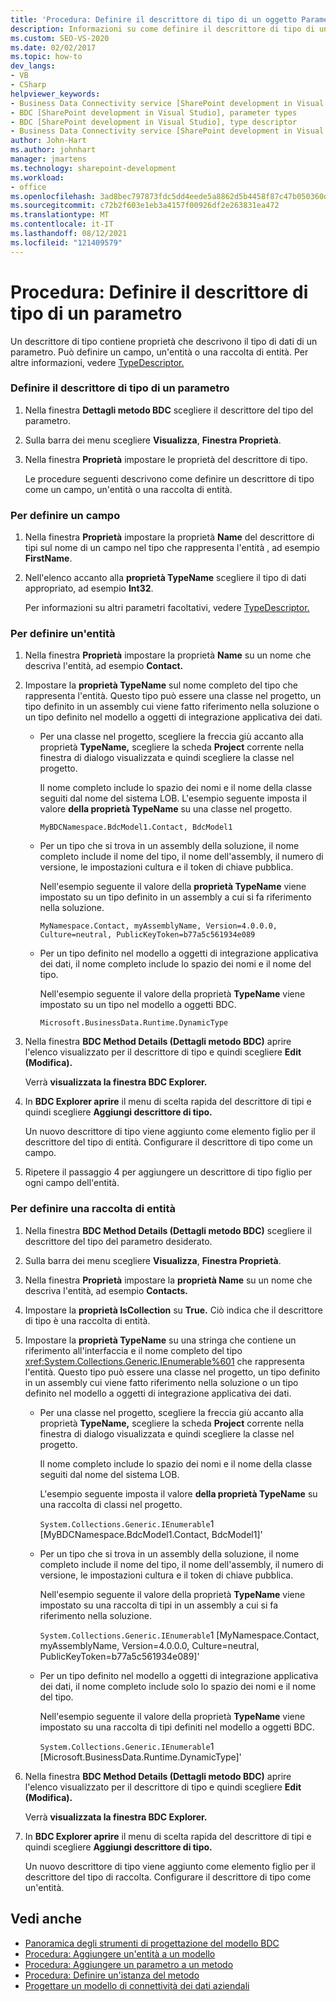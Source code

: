 ```yaml
---
title: 'Procedura: Definire il descrittore di tipo di un oggetto Parameter | Microsoft Docs'
description: Informazioni su come definire il descrittore di tipo di un parametro per un metodo nel modello BDC (Business Data Connectivity).
ms.custom: SEO-VS-2020
ms.date: 02/02/2017
ms.topic: how-to
dev_langs:
- VB
- CSharp
helpviewer_keywords:
- Business Data Connectivity service [SharePoint development in Visual Studio], type descriptor
- BDC [SharePoint development in Visual Studio], parameter types
- BDC [SharePoint development in Visual Studio], type descriptor
- Business Data Connectivity service [SharePoint development in Visual Studio], parameter types
author: John-Hart
ms.author: johnhart
manager: jmartens
ms.technology: sharepoint-development
ms.workload:
- office
ms.openlocfilehash: 3ad8bec797873fdc5dd4eede5a8862d5b4458f87c47b050360d7e1cffbaf9ad2
ms.sourcegitcommit: c72b2f603e1eb3a4157f00926df2e263831ea472
ms.translationtype: MT
ms.contentlocale: it-IT
ms.lasthandoff: 08/12/2021
ms.locfileid: "121409579"
---
```

# <a name="how-to-define-the-type-descriptor-of-a-parameter"></a>Procedura: Definire il descrittore di tipo di un parametro
  Un descrittore di tipo contiene proprietà che descrivono il tipo di dati di un parametro. Può definire un campo, un'entità o una raccolta di entità. Per altre informazioni, vedere [TypeDescriptor.](/previous-versions/office/developer/sharepoint-2007/ms543392\(v\=office.12\))

### <a name="to-define-the-type-descriptor-of-a-parameter"></a>Definire il descrittore di tipo di un parametro

1. Nella finestra **Dettagli metodo BDC** scegliere il descrittore del tipo del parametro.

2. Sulla barra dei menu scegliere **Visualizza**, **Finestra Proprietà**.

3. Nella finestra **Proprietà** impostare le proprietà del descrittore di tipo.

     Le procedure seguenti descrivono come definire un descrittore di tipo come un campo, un'entità o una raccolta di entità.

### <a name="to-define-a-field"></a>Per definire un campo

1. Nella finestra **Proprietà** impostare la proprietà **Name** del descrittore di tipi sul nome di un campo nel tipo che rappresenta l'entità , ad esempio **FirstName**.

2. Nell'elenco accanto alla **proprietà TypeName** scegliere il tipo di dati appropriato, ad esempio **Int32**.

     Per informazioni su altri parametri facoltativi, vedere [TypeDescriptor.](/previous-versions/office/developer/sharepoint-2007/ms543392\(v\=office.12\))

### <a name="to-define-an-entity"></a>Per definire un'entità

1. Nella finestra **Proprietà** impostare la proprietà **Name** su un nome che descriva l'entità, ad esempio **Contact.**

2. Impostare la **proprietà TypeName** sul nome completo del tipo che rappresenta l'entità. Questo tipo può essere una classe nel progetto, un tipo definito in un assembly cui viene fatto riferimento nella soluzione o un tipo definito nel modello a oggetti di integrazione applicativa dei dati.

    - Per una classe nel progetto, scegliere la freccia giù accanto alla proprietà **TypeName,** scegliere la scheda **Project** corrente nella finestra di dialogo visualizzata e quindi scegliere la classe nel progetto.

         Il nome completo include lo spazio dei nomi e il nome della classe seguiti dal nome del sistema LOB. L'esempio seguente imposta il valore **della proprietà TypeName** su una classe nel progetto.

         `MyBDCNamespace.BdcModel1.Contact, BdcModel1`

    - Per un tipo che si trova in un assembly della soluzione, il nome completo include il nome del tipo, il nome dell'assembly, il numero di versione, le impostazioni cultura e il token di chiave pubblica.

         Nell'esempio seguente il valore della **proprietà TypeName** viene impostato su un tipo definito in un assembly a cui si fa riferimento nella soluzione.

         `MyNamespace.Contact, myAssemblyName, Version=4.0.0.0, Culture=neutral, PublicKeyToken=b77a5c561934e089`

    - Per un tipo definito nel modello a oggetti di integrazione applicativa dei dati, il nome completo include lo spazio dei nomi e il nome del tipo.

         Nell'esempio seguente il valore della proprietà **TypeName** viene impostato su un tipo nel modello a oggetti BDC.

         `Microsoft.BusinessData.Runtime.DynamicType`

3. Nella finestra **BDC Method Details (Dettagli metodo BDC)** aprire l'elenco visualizzato per il descrittore di tipo e quindi scegliere **Edit (Modifica).**

     Verrà **visualizzata la finestra BDC Explorer.**

4. In **BDC Explorer aprire** il menu di scelta rapida del descrittore di tipi e quindi scegliere **Aggiungi descrittore di tipo.**

     Un nuovo descrittore di tipo viene aggiunto come elemento figlio per il descrittore del tipo di entità. Configurare il descrittore di tipo come un campo.

5. Ripetere il passaggio 4 per aggiungere un descrittore di tipo figlio per ogni campo dell'entità.

### <a name="to-define-a-collection-of-entities"></a>Per definire una raccolta di entità

1. Nella finestra **BDC Method Details (Dettagli metodo BDC)** scegliere il descrittore del tipo del parametro desiderato.

2. Sulla barra dei menu scegliere **Visualizza**, **Finestra Proprietà**.

3. Nella finestra **Proprietà** impostare la **proprietà Name** su un nome che descriva l'entità, ad esempio **Contacts.**

4. Impostare la **proprietà IsCollection** su **True.** Ciò indica che il descrittore di tipo è una raccolta di entità.

5. Impostare la **proprietà TypeName** su una stringa che contiene un riferimento all'interfaccia e il nome completo del tipo <xref:System.Collections.Generic.IEnumerable%601> che rappresenta l'entità. Questo tipo può essere una classe nel progetto, un tipo definito in un assembly cui viene fatto riferimento nella soluzione o un tipo definito nel modello a oggetti di integrazione applicativa dei dati.

   - Per una classe nel progetto, scegliere la freccia giù accanto alla proprietà **TypeName,** scegliere la scheda **Project** corrente nella finestra di dialogo visualizzata e quindi scegliere la classe nel progetto.

      Il nome completo include lo spazio dei nomi e il nome della classe seguiti dal nome del sistema LOB.

      L'esempio seguente imposta il valore **della proprietà TypeName** su una raccolta di classi nel progetto.

      `System.Collections.Generic.IEnumerable`1 [MyBDCNamespace.BdcModel1.Contact, BdcModel1]'

   - Per un tipo che si trova in un assembly della soluzione, il nome completo include il nome del tipo, il nome dell'assembly, il numero di versione, le impostazioni cultura e il token di chiave pubblica.

      Nell'esempio seguente il valore della proprietà **TypeName** viene impostato su una raccolta di tipi in un assembly a cui si fa riferimento nella soluzione.

      `System.Collections.Generic.IEnumerable`1 [MyNamespace.Contact, myAssemblyName, Version=4.0.0.0, Culture=neutral, PublicKeyToken=b77a5c561934e089]'

   - Per un tipo definito nel modello a oggetti di integrazione applicativa dei dati, il nome completo include solo lo spazio dei nomi e il nome del tipo.

      Nell'esempio seguente il valore della proprietà **TypeName** viene impostato su una raccolta di tipi definiti nel modello a oggetti BDC.

      `System.Collections.Generic.IEnumerable`1 [Microsoft.BusinessData.Runtime.DynamicType]'

6. Nella finestra **BDC Method Details (Dettagli metodo BDC)** aprire l'elenco visualizzato per il descrittore di tipo e quindi scegliere **Edit (Modifica).**

    Verrà **visualizzata la finestra BDC Explorer.**

7. In **BDC Explorer aprire** il menu di scelta rapida del descrittore di tipi e quindi scegliere **Aggiungi descrittore di tipo.**

    Un nuovo descrittore di tipo viene aggiunto come elemento figlio per il descrittore del tipo di raccolta. Configurare il descrittore di tipo come un'entità.

## <a name="see-also"></a>Vedi anche
- [Panoramica degli strumenti di progettazione del modello BDC](../sharepoint/bdc-model-design-tools-overview.md)
- [Procedura: Aggiungere un'entità a un modello](../sharepoint/how-to-add-an-entity-to-a-model.md)
- [Procedura: Aggiungere un parametro a un metodo](../sharepoint/how-to-add-a-parameter-to-a-method.md)
- [Procedura: Definire un'istanza del metodo](../sharepoint/how-to-define-a-method-instance.md)
- [Progettare un modello di connettività dei dati aziendali](../sharepoint/designing-a-business-data-connectivity-model.md)
